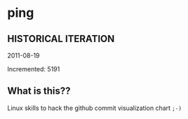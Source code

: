 # ping

## HISTORICAL ITERATION
2011-08-19

Incremented: 5191

## What is this?? 
Linux skills to hack the github commit visualization chart `;-)`
